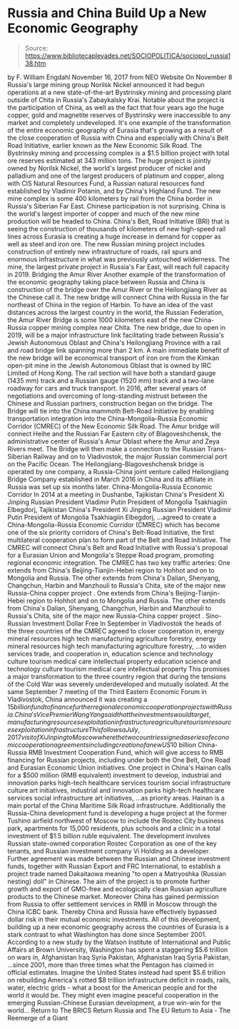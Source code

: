 # Russia and China Build Up a New Economic Geography

> Source: https://www.bibliotecapleyades.net/SOCIOPOLITICA/sociopol_russia138.htm

by F. William Engdahl November 16, 2017 from NEO Website
On November 8 Russia's large mining group Norilsk Nickel announced it had begun operations at a new state-of-the-art Bystrinsky mining and processing plant outside of Chita in Russia's Zabaykalsky Krai.
Notable about the project is the participation of China, as well as the fact that four years ago the huge copper, gold and magnetite reserves of Bystrinsky were inaccessible to any market and completely undeveloped.
It's one example of the transformation of the entire economic geography of Eurasia that's growing as a result of the close cooperation of Russia with China and especially with China's Belt Road Initiative, earlier known as the New Economic Silk Road. The Bystrinsky mining and processing complex is a $1.5 billion project with total ore reserves estimated at 343 million tons.
The huge project is jointly owned by Norilsk Nickel, the world's largest producer of nickel and palladium and one of the largest producers of platinum and copper, along with CIS Natural Resources Fund, a Russian natural resources fund established by Vladimir Potanin, and by China's Highland Fund.
The new mine complex is some 400 kilometers by rail from the China border in Russia's Siberian Far East. Chinese participation is not surprising. China is the world's largest importer of copper and much of the new mine production will be headed to China.
China's Belt, Road Initiative (BRI) that is seeing the construction of thousands of kilometers of new high-speed rail lines across Eurasia is creating a huge increase in demand for copper as well as steel and iron ore.
The new Russian mining project includes construction of entirely new infrastructure of roads, rail spurs and enormous infrastructure in what was previously untouched wilderness.
The mine, the largest private project in Russia's Far East, will reach full capacity in 2019.
Bridging the Amur River Another example of the transformation of the economic geography taking place between Russia and China is construction of the bridge over the Amur River or the Heilongjiang River as the Chinese call it.
The new bridge will connect China with Russia in the far northeast of China in the region of Harbin.
To have an idea of the vast distances across the largest country in the world, the Russian Federation, the Amur River Bridge is some 1000 kilometers east of the new China-Russia copper mining complex near Chita. The new bridge, due to open in 2019, will be a major infrastructure link facilitating trade between Russia's Jewish Autonomous Oblast and China's Heilongjiang Province with a rail and road bridge link spanning more than 2 km.
A main immediate benefit of the new bridge will be economical transport of iron ore from the Kimkan open-pit mine in the Jewish Autonomous Oblast that is owned by IRC Limited of Hong Kong.
The rail section will have both a standard gauge (1435 mm) track and a Russian gauge (1520 mm) track and a two-lane roadway for cars and truck transport. In 2016, after several years of negotiations and overcoming of long-standing mistrust between the Chinese and Russian partners, construction began on the bridge.
The Bridge will tie into the China mammoth Belt-Road Initiative by enabling transportation integration into the China-Mongolia-Russia Economic Corridor (CMREC) of the New Economic Silk Road.
The Amur bridge will connect Heihe and the Russian Far Eastern city of Blagoveshchensk, the administrative center of Russia's Amur Oblast where the Amur and Zeya Rivers meet.
The Bridge will then make a connection to the Russian Trans-Siberian Railway and on to Vladivostok, the major Russian commercial port on the Pacific Ocean. The Heilongjiang-Blagoveshchensk bridge is operated by one company, a Russia-China joint venture called Heilongjiang Bridge Company established in March 2016 in China and its affiliate in Russia was set up six months later.
China-Mongolia-Russia Economic Corridor In 2014 at a meeting in Dushanbe,
Tajikistan China's President Xi Jinping Russian President Vladimir Putin President of Mongolia Tsakhiagiin Elbegdorj,
Tajikistan China's President Xi Jinping
Russian President Vladimir Putin
President of Mongolia Tsakhiagiin Elbegdorj,
...agreed to create a China-Mongolia-Russia Economic Corridor (CMREC) which has become one of the six priority corridors of China's Belt-Road Initiative, the first multilateral cooperation plan to form part of the Belt and Road Initiative.
The CMREC will connect China's Belt and Road Initiative with Russia's proposal for a Eurasian Union and Mongolia's Steppe Road program, promoting regional economic integration.
The CMREC has two key traffic arteries:
One extends from China's Beijing-Tianjin-Hebei region to Hohhot and on to Mongolia and Russia. The other extends from China's Dalian, Shenyang, Changchun, Harbin and Manzhouli to Russia's Chita, site of the major new Russia-China copper project .
One extends from China's Beijing-Tianjin-Hebei region to Hohhot and on to Mongolia and Russia.
The other extends from China's Dalian, Shenyang, Changchun, Harbin and Manzhouli to Russia's Chita, site of the major new Russia-China copper project .
Sino-Russian Investment Dollar Free In September in Vladivostok the heads of the three countries of the CMREC agreed to closer cooperation in,
energy mineral resources high tech manufacturing agriculture forestry,
energy
mineral resources
high tech
manufacturing
agriculture
forestry,
...to widen services trade, and cooperation in,
education science and technology culture tourism medical care intellectual property
education
science and technology
culture
tourism
medical care
intellectual property
This promises a major transformation to the three country region that during the tensions of the Cold War was severely underdeveloped and mutually isolated. At the same September 7 meeting of the Third Eastern Economic Forum in Vladivostok, China announced it was creating a $15 billion fund to finance further regional economic cooperation projects with Russia.
China's Vice Premier Wang Yang said that the investments would target,
manufacturing resources exploitation infrastructure agriculture tourism
resources exploitation
infrastructure
This follows a July, 2017 visit of Xi Jinping to Moscow where the two countries signed a series of economic cooperation agreements including creation of a new US$10 billion China-Russia RMB Investment Cooperation Fund, which will give access to RMB financing for Russian projects, including under both the One Belt, One Road and Eurasian Economic Union initiatives.
One project in China's Hainan calls for a $500 million (RMB equivalent) investment to develop,
industrial and innovation parks high-tech healthcare services tourism social infrastructure culture art initiatives,
industrial and innovation parks
high-tech healthcare services
social infrastructure
art initiatives,
...as priority areas.
Hainan is a main portal of the China Maritime Silk Road infrastructure. Additionally the Russia-China development fund is developing a huge project at the former Tushino airfield northwest of Moscow to include the Rostec City business park, apartments for 15,000 residents, plus schools and a clinic in a total investment of $1.5 billion ruble equivalent.
The development involves Russian state-owned corporation Rostec Corporation as one of the key tenants, and Russian investment company Vi Holding as a developer. Further agreement was made between the Russian and Chinese investment funds, together with Russian Export and FRC International, to establish a project trade named Dakaitaowa meaning "to open a Matryoshka (Russian nesting) doll" in Chinese.
The aim of the project is to promote further growth and export of GMO-free and ecologically clean Russian agriculture products to the Chinese market. Moreover China has gained permission from Russia to offer settlement services in RMB in Moscow through the China ICBC bank. Thereby China and Russia have effectively bypassed dollar risk in their mutual economic investments. All of this development, building up a new economic geography across the countries of Eurasia is a stark contrast to what Washington has done since September 2001.
According to a new study by the Watson Institute of International and Public Affairs at Brown University, Washington has spent a staggering $5.6 trillion on wars in,
Afghanistan Iraq Syria Pakistan,
Afghanistan
Iraq
Syria
Pakistan,
...since 2001, more than three times what the Pentagon has claimed in official estimates. Imagine the United States instead had spent $5.6 trillion on rebuilding America's rotted $8 trillion infrastructure deficit in roads, rails, water, electric grids - what a boost for the American people and for the world it would be.
They might even imagine peaceful cooperation in the emerging Russian-Chinese Eurasian development, a true win-win for the world...
Return to The BRICS
Return Russia and The EU
Return to Asia - The Reemerge of a Giant
